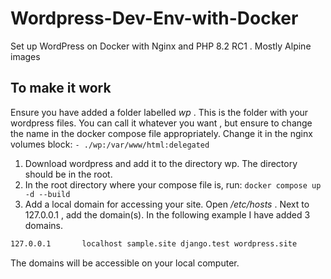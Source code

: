 # Wordpress-Dev-Env-with-Docker

Set up WordPress on Docker with Nginx and PHP 8.2 RC1 . Mostly Alpine images

## To make it work

Ensure you have added a folder labelled *wp* . This is the folder with your wordpress files. You can call it whatever you want , but ensure to change the name in the docker compose file appropriately. Change it in the nginx volumes block:
`- ./wp:/var/www/html:delegated`

1. Download wordpress and add it to the directory wp. The directory should be in the root.
2. In the root directory where your compose file is, run:
`docker compose up -d --build`
3. Add a local domain for accessing your site. Open */etc/hosts* . Next to 127.0.0.1 , add the domain(s). In the following example I have added 3 domains.

```bash
127.0.0.1       localhost sample.site django.test wordpress.site 
```

The domains will be accessible on your local computer.

